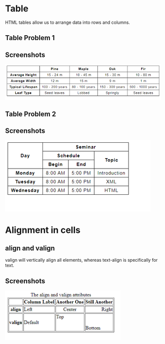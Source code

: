 
# Table

HTML tables allow us to arrange data into rows and columns.

## Table Problem 1



## Screenshots

![App Screenshot](https://github.com/chetanbogali/Web_Technology-18CS63/blob/main/Screenshots/Table%20Problem%201.png)


## Table Problem 2


## Screenshots

![App Screenshot](https://github.com/chetanbogali/Web_Technology-18CS63/blob/main/Screenshots/Table%20Problem%202.png)



# Alignment in cells

## align and valign

valign will vertically align all elements, whereas text-align is specifically for text.


## Screenshots

![App Screenshot](https://github.com/chetanbogali/Web_Technology-18CS63/blob/main/Screenshots/alignment%20in%20cells.png)


